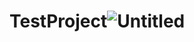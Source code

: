 # TestProject![Untitled](https://github.com/TJ-2010/TestProject/assets/126382353/c63230de-bc2a-4435-94c6-5910653e5910)
